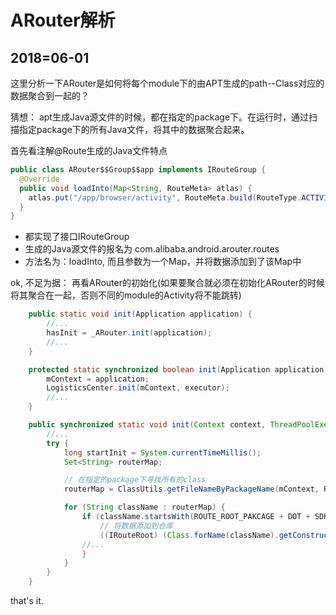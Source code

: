 # ARouter解析

## 2018=06-01
这里分析一下ARouter是如何将每个module下的由APT生成的path--Class对应的数据聚合到一起的？

猜想： apt生成Java源文件的时候，都在指定的package下。在运行时，通过扫描指定package下的所有Java文件，将其中的数据聚合起来。

首先看注解@Route生成的Java文件特点
``` java
public class ARouter$$Group$$app implements IRouteGroup {
  @Override
  public void loadInto(Map<String, RouteMeta> atlas) {
    atlas.put("/app/browser/activity", RouteMeta.build(RouteType.ACTIVITY, BrowserActivity.class, "/app/browser/activity", "app", null, -1, -2147483648));
  }
}
```
 - 都实现了接口IRouteGroup
 - 生成的Java源文件的报名为 com.alibaba.android.arouter.routes
 - 方法名为：loadInto, 而且参数为一个Map，并将数据添加到了该Map中

ok, 不足为据：
再看ARouter的初始化(如果要聚合就必须在初始化ARouter的时候将其聚合在一起，否则不同的module的Activity将不能跳转)
``` java
    public static void init(Application application) {
        //...
        hasInit = _ARouter.init(application);
        //...
    }

    protected static synchronized boolean init(Application application) {
        mContext = application;
        LogisticsCenter.init(mContext, executor);
        //...
    }

    public synchronized static void init(Context context, ThreadPoolExecutor tpe) throws HandlerException {
        //...
        try {
            long startInit = System.currentTimeMillis();
            Set<String> routerMap;

            // 在指定的package下寻找所有的class
            routerMap = ClassUtils.getFileNameByPackageName(mContext, ROUTE_ROOT_PAKCAGE);

            for (String className : routerMap) {
                if (className.startsWith(ROUTE_ROOT_PAKCAGE + DOT + SDK_NAME + SEPARATOR + SUFFIX_ROOT)) {
                    // 将数据添加到仓库
                    ((IRouteRoot) (Class.forName(className).getConstructor().newInstance())).loadInto(Warehouse.groupsIndex);
                //...
                }
            }
        }
    }
```

that's it.